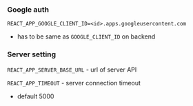 ### Google auth
`REACT_APP_GOOGLE_CLIENT_ID=<id>.apps.googleusercontent.com`
- has to be same as `GOOGLE_CLIENT_ID` on backend

### Server setting
`REACT_APP_SERVER_BASE_URL` - url of server API

`REACT_APP_TIMEOUT` - server connection timeout
 * default 5000
